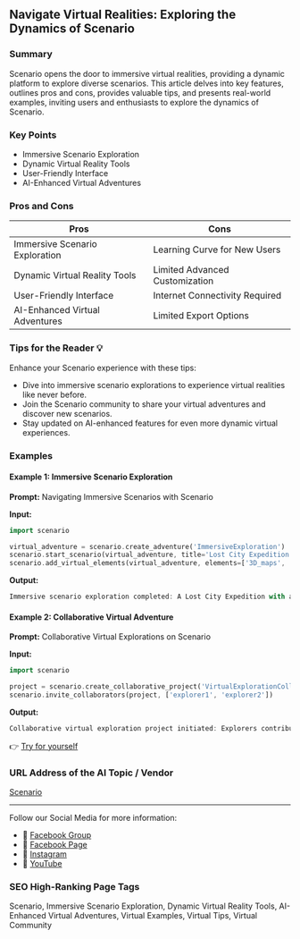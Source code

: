 ## Navigate Virtual Realities: Exploring the Dynamics of Scenario

### Summary
Scenario opens the door to immersive virtual realities, providing a dynamic platform to explore diverse scenarios. This article delves into key features, outlines pros and cons, provides valuable tips, and presents real-world examples, inviting users and enthusiasts to explore the dynamics of Scenario.

### Key Points
- Immersive Scenario Exploration
- Dynamic Virtual Reality Tools
- User-Friendly Interface
- AI-Enhanced Virtual Adventures

### Pros and Cons

| Pros                              | Cons                              |
|-----------------------------------|-----------------------------------|
| Immersive Scenario Exploration    | Learning Curve for New Users      |
| Dynamic Virtual Reality Tools     | Limited Advanced Customization    |
| User-Friendly Interface           | Internet Connectivity Required   |
| AI-Enhanced Virtual Adventures    | Limited Export Options            |

### Tips for the Reader 💡
Enhance your Scenario experience with these tips:
- Dive into immersive scenario explorations to experience virtual realities like never before.
- Join the Scenario community to share your virtual adventures and discover new scenarios.
- Stay updated on AI-enhanced features for even more dynamic virtual experiences.

### Examples

#### Example 1: Immersive Scenario Exploration
**Prompt:** Navigating Immersive Scenarios with Scenario

**Input:**
```dart
import scenario

virtual_adventure = scenario.create_adventure('ImmersiveExploration')
scenario.start_scenario(virtual_adventure, title='Lost City Expedition')
scenario.add_virtual_elements(virtual_adventure, elements=['3D_maps', 'environmental_sounds'])
```

**Output:**
```dart
Immersive scenario exploration completed: A Lost City Expedition with added 3D maps and environmental sounds.
```

#### Example 2: Collaborative Virtual Adventure
**Prompt:** Collaborative Virtual Explorations on Scenario

**Input:**
```dart
import scenario

project = scenario.create_collaborative_project('VirtualExplorationCollaboration')
scenario.invite_collaborators(project, ['explorer1', 'explorer2'])
```

**Output:**
```dart
Collaborative virtual exploration project initiated: Explorers contributing to a shared canvas of virtual adventures.
```

👉 <a href="https://www.scenario.com/" target="_blank">Try for yourself</a>

### URL Address of the AI Topic / Vendor
<a href="https://www.scenario.com/" target="_blank">Scenario</a>

---

Follow our Social Media for more information:

- 📘 <a href="https://www.facebook.com/groups/trionxai" target="_blank">Facebook Group</a>
- 📄 <a href="https://www.facebook.com/ai.trionxai" target="_blank">Facebook Page</a>
- 📸 <a href="https://www.instagram.com/trionxai/" target="_blank">Instagram</a>
- 🎥 <a href="https://www.youtube.com/@robotdocs/" target="_blank">YouTube</a>

### SEO High-Ranking Page Tags
Scenario, Immersive Scenario Exploration, Dynamic Virtual Reality Tools, AI-Enhanced Virtual Adventures, Virtual Examples, Virtual Tips, Virtual Community